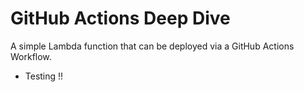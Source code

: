 # GitHub Actions Deep Dive

A simple Lambda function that can be deployed via a GitHub Actions Workflow. 
- Testing !!